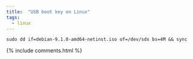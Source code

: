 ```yaml
---
title:  "USB boot key on Linux"
tags:
  - linux
---
```


```shell
sudo dd if=debian-9.1.0-amd64-netinst.iso of=/dev/sdx bs=4M && sync
```

{% include comments.html %}